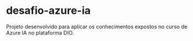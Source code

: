 # desafio-azure-ia
Projeto desenvolvido para aplicar os conhecimentos expostos no curso de Azure IA no plataforma DIO.
